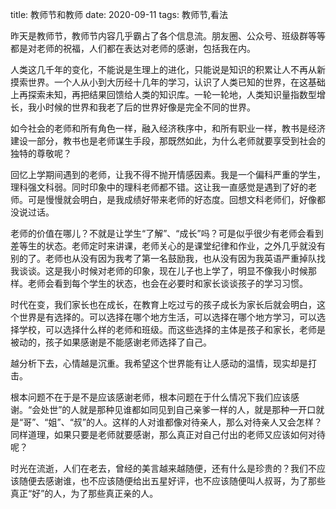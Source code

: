 title: 教师节和教师
date: 2020-09-11
tags: 教师节,看法

昨天是教师节，教师节内容几乎霸占了各个信息流。朋友圈、公众号、班级群等等都是对老师的祝福，人们都在表达对老师的感谢，包括我在内。

人类这几千年的变化，不能说是生理上的进化，只能说是知识的积累让人不再从新摸索世界。一个人从小到大历经十几年的学习，认识了人类已知的世界，在这基础上再探索未知，再把结果回馈给人类的知识库。一轮一轮地，人类知识量指数型增长，我小时候的世界和我老了后的世界好像是完全不同的世界。

如今社会的老师和所有角色一样，融入经济秩序中，和所有职业一样，教书是经济建设一部分，教书也是老师谋生手段，那既然如此，为什么老师就要享受到社会的独特的尊敬呢？

回忆上学期间遇到的老师，让我不得不抛开情感因素。我是一个偏科严重的学生，理科强文科弱。同时印象中的理科老师都不错。这让我一直感觉是遇到了好的老师。可是慢慢就会明白，是我成绩好带来老师的好态度。回想文科老师们，好像都没说过话。

老师的价值在哪儿？不就是让学生“了解”、“成长”吗？可是似乎很少有老师会看到差等生的状态。老师定时来讲课，老师关心的是课堂纪律和作业，之外几乎就没有别的了。老师也从没有因为我考了第一名鼓励我，也从没有因为我英语严重掉队找我谈谈。这是我小时候对老师的印象，现在儿子也上学了，明显不像我小时候那样。老师会看到每个学生的状态，也会在必要时和家长谈谈孩子的学习习惯。

时代在变，我们家长也在成长，在教育上吃过亏的孩子成长为家长后就会明白，这个世界是有选择的。可以选择在哪个地方生活，可以选择在哪个地方学习，可以选择学校，可以选择什么样的老师和班级。而这些选择的主体是孩子和家长，老师是被动的，孩子如果感谢是不能感谢老师选择了自己。

越分析下去，心情越是沉重。我希望这个世界能有让人感动的温情，现实却是打击。

根本问题不在于是不是应该感谢老师，根本问题在于什么情况下我们应该感谢。“会处世”的人就是那种见谁都如同见到自己亲爹一样的人，就是那种一开口就是“哥”、“姐”、“叔”的人。这样的人对谁都像对待亲人，那么对待亲人又会怎样？同样道理，如果只要是老师就要感谢，那么真正对自己付出的老师又应该如何对待呢？

时光在流逝，人们在老去，曾经的美言越来越随便，还有什么是珍贵的？我们不应该随便去感谢谁，也不应该随便给出五星好评，也不应该随便叫人叔哥，为了那些真正“好”的人，为了那些真正亲的人。

